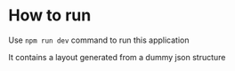 # How to run

Use `npm run dev` command to run this application

It contains a layout generated from a dummy json structure
